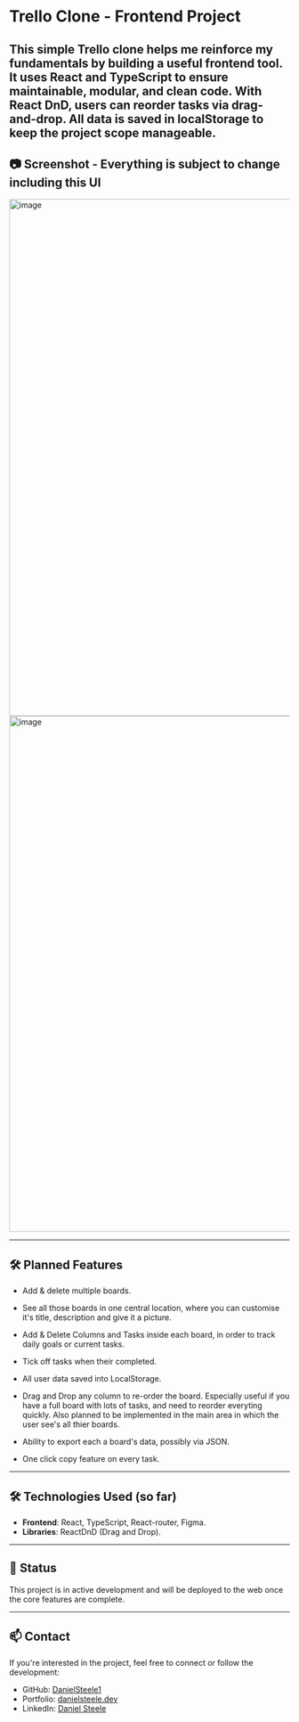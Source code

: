 # Trello Clone - Frontend Project

This simple Trello clone helps me reinforce my fundamentals by building a useful frontend tool. It uses React and TypeScript to ensure maintainable, modular, and clean code. 
With React DnD, users can reorder tasks via drag-and-drop. All data is saved in localStorage to keep the project scope manageable.
---
## 📷 Screenshot - Everything is subject to change including this UI

<img width="1690" height="928" alt="image" src="https://github.com/user-attachments/assets/cf3b5786-c174-42a0-9993-ca87238110fd" />

<img width="1902" height="926" alt="image" src="https://github.com/user-attachments/assets/7ba07641-b16f-4dc8-8c41-06cfa9b6450e" />

---
## 🛠 Planned Features

- Add & delete multiple boards.
- See all those boards in one central location, where you can customise it's title, description and give it a picture.
- Add & Delete Columns and Tasks inside each board, in order to track daily goals or current tasks.
- Tick off tasks when their completed.
- All user data saved into LocalStorage. 
- Drag and Drop any column to re-order the board. Especially useful if you have a full board with lots of tasks, and need to reorder everyting quickly. Also planned to be implemented in the main area in which the user see's all thier boards.

- Ability to export each a board's data, possibly via JSON. 
- One click copy feature on every task.

---

## 🛠 Technologies Used (so far)

- **Frontend**: React, TypeScript, React-router, Figma.
- **Libraries**: ReactDnD (Drag and Drop).

---

## 📌 Status

This project is in active development and will be deployed to the web once the core features are complete. 

---

## 📫 Contact

If you're interested in the project, feel free to connect or follow the development:

- GitHub: [DanielSteele1](https://github.com/DanielSteele1)
- Portfolio: [danielsteele.dev](https://danielsteele.dev)
- LinkedIn: [Daniel Steele](https://www.linkedin.com/in/daniel-steele1)
